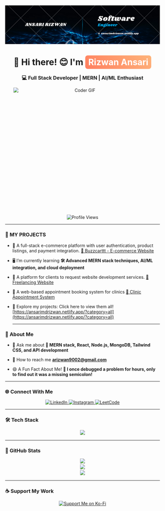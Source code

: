 ![logo](https://github.com/AnsariMdRizwan/AnsariMdRizwan/blob/main/Black%20Blue%20White%20Modern%20Software%20Engineer%20Linkedin%20Banner.png)
<h1 align="center">🚀 Hi there! 😊 I'm <span style="background: linear-gradient(45deg, #ff7e5f, #feb47b); padding: 5px 10px; border-radius: 8px; color: white;">Rizwan Ansari</span></h1>
<h3 align="center">💻 Full Stack Developer | MERN | AI/ML Enthusiast</h3>

<p align="center">
  <img alt="Coder GIF" height=400 width=700 style="object-fit: cover; width: 450px; height: 400px; display: block;" src="http://res.cloudinary.com/dtoxsgtel/image/upload/v1741527869/jgfq6m9vs9edlrshfdm0.gif" />
</p>
<p align="center">
  <img src="https://komarev.com/ghpvc/?username=ansarimdrizwan&label=Profile%20views&color=0e75b6&style=flat" alt="Profile Views" />
</p>

---
### 🚀 **MY PROJECTS**

- 📌 A full-stack e-commerce platform with user authentication, product listings, and payment integration. [🛒 Buzzcarttt - E-commerce Website](https://buzzcarttt.netlify.app/shop/home)

- 🖥️ I’m currently learning **🛠️ Advanced MERN stack techniques, AI/ML integration, and cloud deployment**

- 📌 A platform for clients to request website development services. [💼 Freelancing Website](https://ainexsolutions.netlify.app/services)

- 📌 A web-based appointment booking system for clinics [🏥 Clinic Appointment System](https://cliniico.netlify.app/users/home)

- 🚀 Explore my projects: Click here to view them all! [https://ansarimdrizwan.netlify.app/?category=all](https://ansarimdrizwan.netlify.app/?category=all)

  ---
### 💼 **About Me**

- 🧠 Ask me about **🚀 MERN stack, React, Node.js, MongoDB, Tailwind CSS, and API development**

- 📧 How to reach me **arizwan9002@gmail.com**

- 😄 A Fun Fact About Me! **🤖 I once debugged a problem for hours, only to find out it was a missing semicolon!**

---

### 🌐 **Connect With Me**
<p align="center">
  <a href="https://linkedin.com/in/ansari-md-rizwan-k" target="_blank">
    <img src="https://img.shields.io/badge/LinkedIn-blue?style=for-the-badge&logo=linkedin" alt="LinkedIn" />
  </a>
  <a href="https://instagram.com/rizwan.ansari____" target="_blank">
    <img src="https://img.shields.io/badge/Instagram-pink?style=for-the-badge&logo=instagram" alt="Instagram" />
  </a>
  <a href="https://www.leetcode.com/rizwan7878540599" target="_blank">
    <img src="https://img.shields.io/badge/LeetCode-orange?style=for-the-badge&logo=leetcode" alt="LeetCode" />
  </a>
</p>

---

### 🛠 **Tech Stack**
<p align="center">
  <img src="https://skillicons.dev/icons?i=html,css,js,react,nodejs,mongodb,express,tailwind,redux,python,java,git,github" />
</p>

---

### 🎯 **GitHub Stats**
<p align="center">
  <img src="https://github-readme-stats.vercel.app/api?username=ansarimdrizwan&show_icons=true&theme=radical" />
  <br />
  <img src="https://github-readme-streak-stats.herokuapp.com/?user=ansarimdrizwan&theme=highcontrast" />
  <br />
  <img src="https://github-readme-stats.vercel.app/api/top-langs/?username=ansarimdrizwan&layout=compact&theme=vision-friendly-dark" />
</p>

---

### ☕ **Support My Work**
<p align="center">
  <a href="https://ko-fi.com/ansaririzwan">
    <img src="https://cdn.ko-fi.com/cdn/kofi3.png?v=3" height="50" alt="Support Me on Ko-Fi" />
  </a>
</p>
